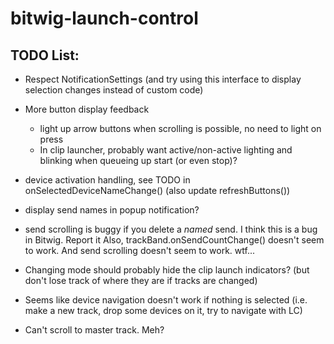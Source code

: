 # bitwig-launch-control

## TODO List:

* Respect NotificationSettings (and try using this interface to display selection changes instead of custom code)

* More button display feedback
  - light up arrow buttons when scrolling is possible, no need to light on press
  - In clip launcher, probably want active/non-active lighting and blinking when queueing up start (or even stop)?

* device activation handling, see TODO in onSelectedDeviceNameChange() (also update refreshButtons())

* display send names in popup notification?

* send scrolling is buggy if you delete a *named* send. I think this is a bug in Bitwig. Report it
  Also, trackBand.onSendCountChange() doesn't seem to work. And send scrolling doesn't seem to work. wtf...

* Changing mode should probably hide the clip launch indicators? (but don't lose track of where they are if tracks are changed)

* Seems like device navigation doesn't work if nothing is selected (i.e. make a new track, drop some devices on it, try to navigate with LC)

* Can't scroll to master track. Meh?

